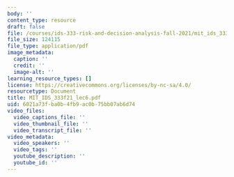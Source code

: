 ```yaml
---
body: ''
content_type: resource
draft: false
file: /courses/ids-333-risk-and-decision-analysis-fall-2021/mit_ids_333f21_lec6.pdf
file_size: 124115
file_type: application/pdf
image_metadata:
  caption: ''
  credit: ''
  image-alt: ''
learning_resource_types: []
license: https://creativecommons.org/licenses/by-nc-sa/4.0/
resourcetype: Document
title: MIT_IDS_333f21_lec6.pdf
uid: 6021a73f-ba0b-4fb9-ac0b-75bb07ab6d74
video_files:
  video_captions_file: ''
  video_thumbnail_file: ''
  video_transcript_file: ''
video_metadata:
  video_speakers: ''
  video_tags: ''
  youtube_description: ''
  youtube_id: ''
---
```

